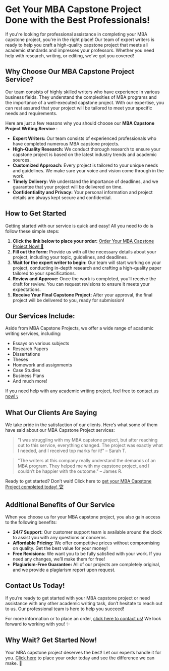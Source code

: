 # Get Your MBA Capstone Project Done with the Best Professionals!

If you're looking for professional assistance in completing your MBA capstone project, you're in the right place! Our team of expert writers is ready to help you craft a high-quality capstone project that meets all academic standards and impresses your professors. Whether you need help with research, writing, or editing, we've got you covered!

## Why Choose Our MBA Capstone Project Service?

Our team consists of highly skilled writers who have experience in various business fields. They understand the complexities of MBA programs and the importance of a well-executed capstone project. With our expertise, you can rest assured that your project will be tailored to meet your specific needs and requirements.

Here are just a few reasons why you should choose our **MBA Capstone Project Writing Service** :

- **Expert Writers:** Our team consists of experienced professionals who have completed numerous MBA capstone projects.
- **High-Quality Research:** We conduct thorough research to ensure your capstone project is based on the latest industry trends and academic sources.
- **Customized Approach:** Every project is tailored to your unique needs and guidelines. We make sure your voice and vision come through in the work.
- **Timely Delivery:** We understand the importance of deadlines, and we guarantee that your project will be delivered on time.
- **Confidentiality and Privacy:** Your personal information and project details are always kept secure and confidential.

## How to Get Started

Getting started with our service is quick and easy! All you need to do is follow these simple steps:

1. **Click the link below to place your order:** [Order Your MBA Capstone Project Now! 🚀](https://tinyurl.com/topessay?keyword=mba+capstone+project)
2. **Fill out the form:** Provide us with all the necessary details about your project, including your topic, guidelines, and deadlines.
3. **Wait for the expert writer to begin:** Our team will start working on your project, conducting in-depth research and crafting a high-quality paper tailored to your specifications.
4. **Review and Approve:** Once the work is completed, you’ll receive the draft for review. You can request revisions to ensure it meets your expectations.
5. **Receive Your Final Capstone Project:** After your approval, the final project will be delivered to you, ready for submission!

## Our Services Include:

Aside from MBA Capstone Projects, we offer a wide range of academic writing services, including:

- Essays on various subjects
- Research Papers
- Dissertations
- Theses
- Homework and assignments
- Case Studies
- Business Plans
- And much more!

If you need help with any academic writing project, feel free to [contact us now! 📞](https://tinyurl.com/topessay?keyword=mba+capstone+project)

## What Our Clients Are Saying

We take pride in the satisfaction of our clients. Here’s what some of them have said about our MBA Capstone Project services:

> "I was struggling with my MBA capstone project, but after reaching out to this service, everything changed. The project was exactly what I needed, and I received top marks for it!" – Sarah T.

> "The writers at this company really understand the demands of an MBA program. They helped me with my capstone project, and I couldn’t be happier with the outcome." – James R.

Ready to get started? Don’t wait! Click here to [get your MBA Capstone Project completed today! 🏆](https://tinyurl.com/topessay?keyword=mba+capstone+project)

## Additional Benefits of Our Service

When you choose us for your MBA capstone project, you also gain access to the following benefits:

- **24/7 Support:** Our customer support team is available around the clock to assist you with any questions or concerns.
- **Affordable Pricing:** We offer competitive prices without compromising on quality. Get the best value for your money!
- **Free Revisions:** We want you to be fully satisfied with your work. If you need any changes, we’ll make them for free!
- **Plagiarism-Free Guarantee:** All of our projects are completely original, and we provide a plagiarism report upon request.

## Contact Us Today!

If you’re ready to get started with your MBA capstone project or need assistance with any other academic writing task, don’t hesitate to reach out to us. Our professional team is here to help you succeed!

For more information or to place an order, [click here to contact us!](https://tinyurl.com/topessay?keyword=mba+capstone+project) We look forward to working with you! ✨

## Why Wait? Get Started Now!

Your MBA capstone project deserves the best! Let our experts handle it for you. [Click here](https://tinyurl.com/topessay?keyword=mba+capstone+project) to place your order today and see the difference we can make. 🌟
